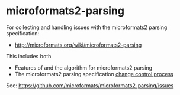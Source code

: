 # microformats2-parsing
For collecting and handling issues with the microformats2 parsing specification: 
* http://microformats.org/wiki/microformats2-parsing

This includes both 
* Features of and the algorithm for microformats2 parsing
* The microformats2 parsing specification [change control process](https://microformats.org/wiki/microformats2-parsing#change_control)

See: https://github.com/microformats/microformats2-parsing/issues
